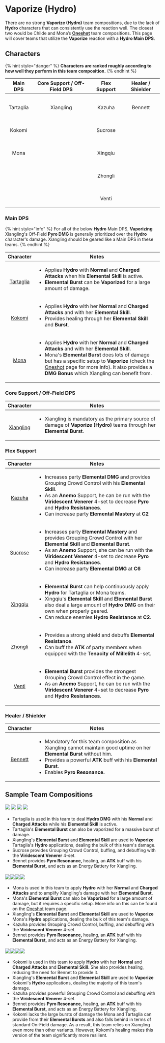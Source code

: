 # Vaporize (Hydro)

There are no strong **Vaporize (Hydro)** team compositions, due to the lack of **Hydro** characters that can consistently use the reaction well. The closest two would be Childe and Mona’s [**Oneshot**](oneshot.md) team compositions. This page will cover teams that utilize the **Vaporize** reaction with a **Hydro Main DPS**.

## Characters

{% hint style="danger" %}
**Characters are ranked roughly according to how well they perform in this team composition.**
{% endhint %}

|                                         Main DPS                                         |                               Core Support / Off-Field DPS                               |                                     Flex Support                                     |                                   Healer / Shielder                                  |
| :--------------------------------------------------------------------------------------: | :--------------------------------------------------------------------------------------: | :----------------------------------------------------------------------------------: | :----------------------------------------------------------------------------------: |
| <p><img src="../.gitbook/assets/UI_AvatarIcon_Tartaglia.png" alt=""></p><p>Tartaglia</p> | <p><img src="../.gitbook/assets/UI_AvatarIcon_Xiangling.png" alt=""></p><p>Xiangling</p> |  <p><img src="../.gitbook/assets/UI_AvatarIcon_Kazuha.png" alt=""></p><p>Kazuha</p>  | <p><img src="../.gitbook/assets/UI_AvatarIcon_Bennett.png" alt=""></p><p>Bennett</p> |
|    <p><img src="../.gitbook/assets/UI_AvatarIcon_Kokomi.png" alt=""></p><p>Kokomi</p>    |                                                                                          | <p><img src="../.gitbook/assets/UI_AvatarIcon_Sucrose.png" alt=""></p><p>Sucrose</p> |                                                                                      |
|      <p><img src="../.gitbook/assets/UI_AvatarIcon_Mona.png" alt=""></p><p>Mona</p>      |                                                                                          | <p><img src="../.gitbook/assets/UI_AvatarIcon_Xingqiu.png" alt=""></p><p>Xingqiu</p> |                                                                                      |
|                                                                                          |                                                                                          | <p><img src="../.gitbook/assets/UI_AvatarIcon_Zhongli.png" alt=""></p><p>Zhongli</p> |                                                                                      |
|                                                                                          |                                                                                          |   <p><img src="../.gitbook/assets/UI_AvatarIcon_Venti.png" alt=""></p><p>Venti</p>   |                                                                                      |

### Main DPS

{% hint style="info" %}
For all of the below **Hydro** Main DPS, **Vaporizing** Xiangling's Off-Field **Pyro DMG** is generally prioritized over the **Hydro** character's damage. Xiangling should be geared like a Main DPS in these teams.
{% endhint %}

|                                                                Character                                                                | Notes                                                                                                                                                                                                                                                                                                                                                                                                                                            |
| :-------------------------------------------------------------------------------------------------------------------------------------: | ------------------------------------------------------------------------------------------------------------------------------------------------------------------------------------------------------------------------------------------------------------------------------------------------------------------------------------------------------------------------------------------------------------------------------------------------ |
| <p><img src="../.gitbook/assets/UI_AvatarIcon_Tartaglia.png" alt=""></p><p><a href="../characters/hydro/tartaglia.md">Tartaglia</a></p> | <ul><li>Applies <strong>Hydro</strong> with <strong>Normal</strong> and <strong>Charged Attacks</strong> when his <strong>Elemental Skill</strong> is active.</li><li><strong>Elemental Burst</strong> can be <strong>Vaporized</strong> for a large amount of damage.</li></ul>                                                                                                                                                                 |
|      <p><img src="../.gitbook/assets/UI_AvatarIcon_Kokomi.png" alt=""></p><p><a href="../characters/hydro/kokomi.md">Kokomi</a></p>     | <ul><li>Applies <strong>Hydro</strong> with her <strong>Normal</strong> and <strong>Charged Attacks</strong> and with her <strong>Elemental Skill</strong>.</li><li>Provides healing through her <strong>Elemental Skill</strong> and <strong>Burst</strong>.</li></ul>                                                                                                                                                                          |
|         <p><img src="../.gitbook/assets/UI_AvatarIcon_Mona.png" alt=""></p><p><a href="../characters/hydro/mona.md">Mona</a></p>        | <ul><li>Applies <strong>Hydro</strong> with her <strong>Normal</strong> and <strong>Charged Attacks</strong> and with her <strong>Elemental Skill</strong>.</li><li>Mona's <strong>Elemental Burst</strong> does lots of damage but has a specific setup to <strong>Vaporize</strong> (check the <a href="oneshot.md">Oneshot</a> page for more info). It also provides a <strong>DMG Bonus</strong> which Xiangling can benefit from.</li></ul> |

### Core Support / Off-Field DPS

|                                                                Character                                                               | Notes                                                                                                                                                             |
| :------------------------------------------------------------------------------------------------------------------------------------: | ----------------------------------------------------------------------------------------------------------------------------------------------------------------- |
| <p><img src="../.gitbook/assets/UI_AvatarIcon_Xiangling.png" alt=""></p><p><a href="../characters/pyro/xiangling.md">Xiangling</a></p> | <ul><li>Xiangling is mandatory as the primary source of damage of <strong>Vaporize (Hydro)</strong> teams through her <strong>Elemental Burst</strong>.</li></ul> |

### Flex Support

|                                                             Character                                                             | Notes                                                                                                                                                                                                                                                                                                                                                                                                                                                                |
| :-------------------------------------------------------------------------------------------------------------------------------: | -------------------------------------------------------------------------------------------------------------------------------------------------------------------------------------------------------------------------------------------------------------------------------------------------------------------------------------------------------------------------------------------------------------------------------------------------------------------- |
|   <p><img src="../.gitbook/assets/UI_AvatarIcon_Kazuha.png" alt=""></p><p><a href="../characters/anemo/kazuha.md">Kazuha</a></p>  | <ul><li>Increases party <strong>Elemental DMG</strong> and provides Grouping Crowd Control with his <strong>Elemental Skill</strong>.</li><li>As an <strong>Anemo</strong> Support, he can be run with the <strong>Viridescent Venerer</strong> 4-set to decrease <strong>Pyro</strong> and <strong>Hydro Resistances</strong>.</li><li>Can increase party <strong>Elemental Mastery</strong> at <strong>C2</strong></li></ul>                                       |
| <p><img src="../.gitbook/assets/UI_AvatarIcon_Sucrose.png" alt=""></p><p><a href="../characters/anemo/sucrose.md">Sucrose</a></p> | <ul><li>Increases party <strong>Elemental Mastery</strong> and provides Grouping Crowd Control with her <strong>Elemental Skill</strong> and <strong>Elemental Burst</strong>.</li><li>As an <strong>Anemo</strong> Support, she can be run with the <strong>Viridescent Venerer</strong> 4-set to decrease <strong>Pyro</strong> and <strong>Hydro Resistances</strong>.</li><li>Can increase party <strong>Elemental DMG</strong> at <strong>C6</strong></li></ul> |
| <p><img src="../.gitbook/assets/UI_AvatarIcon_Xingqiu.png" alt=""></p><p><a href="../characters/hydro/xingqiu.md">Xingqiu</a></p> | <ul><li><strong>Elemental Burst</strong> can help continuously apply <strong>Hydro</strong> for Tartaglia or Mona teams.</li><li>Xingqiu's <strong>Elemental Skill</strong> and <strong>Elemental Burst</strong> also deal a large amount of <strong>Hydro DMG</strong> on their own when properly geared.</li><li>Can reduce enemies <strong>Hydro Resistance</strong> at <strong>C2</strong>.</li></ul>                                                            |
|  <p><img src="../.gitbook/assets/UI_AvatarIcon_Zhongli.png" alt=""></p><p><a href="../characters/geo/zhongli.md">Zhongli</a></p>  | <ul><li>Provides a strong shield and debuffs <strong>Elemental Resistance</strong>.</li><li>Can buff the <strong>ATK</strong> of party members when equipped with the <strong>Tenacity of Millelith</strong> 4-set.</li></ul>                                                                                                                                                                                                                                        |
|    <p><img src="../.gitbook/assets/UI_AvatarIcon_Venti.png" alt=""></p><p><a href="../characters/anemo/venti.md">Venti</a></p>    | <ul><li><strong>Elemental Burst</strong> provides the strongest Grouping Crowd Control effect in the game.</li><li>As an <strong>Anemo</strong> Support, he can be run with the <strong>Viridescent Venerer</strong> 4-set to decrease <strong>Pyro</strong> and <strong>Hydro Resistances</strong>.</li></ul>                                                                                                                                                       |

### Healer / Shielder

|                                                             Character                                                            | Notes                                                                                                                                                                                                                                                                                                 |
| :------------------------------------------------------------------------------------------------------------------------------: | ----------------------------------------------------------------------------------------------------------------------------------------------------------------------------------------------------------------------------------------------------------------------------------------------------- |
| <p><img src="../.gitbook/assets/UI_AvatarIcon_Bennett.png" alt=""></p><p><a href="../characters/pyro/bennett.md">Bennett</a></p> | <ul><li>Mandatory for this team composition as Xiangling cannot maintain good uptime on her <strong>Elemental Burst</strong> without him.</li><li>Provides a powerful <strong>ATK</strong> buff with his <strong>Elemental Burst</strong>.</li><li>Enables <strong>Pyro Resonance.</strong></li></ul> |

## Sample Team Compositions

#### ![](../.gitbook/assets/UI\_AvatarIcon\_Tartaglia.png) ![](../.gitbook/assets/UI\_AvatarIcon\_Xiangling.png) ![](../.gitbook/assets/UI\_AvatarIcon\_Sucrose.png) ![](../.gitbook/assets/UI\_AvatarIcon\_Bennett.png)

* Tartaglia is used in this team to deal **Hydro DMG** with his **Normal** and **Charged Attacks** while his **Elemental Skill** is active.
* Tartaglia's **Elemental Burst** can also be vaporized for a massive burst of damage.
* Xiangling's **Elemental Burst** and **Elemental Skill** are used to **Vaporize** Tartaglia's **Hydro** applications, dealing the bulk of this team's damage.
* Sucrose provides Grouping Crowd Control, buffing, and debuffing with the **Viridescent Venerer** 4-set.
* Bennet provides **Pyro Resonance,** healing, an **ATK** buff with his **Elemental Burst,** and acts as an Energy Battery for Xiangling.

#### ![](../.gitbook/assets/UI\_AvatarIcon\_Mona.png)![](../.gitbook/assets/UI\_AvatarIcon\_Xiangling.png)![](../.gitbook/assets/UI\_AvatarIcon\_Kazuha.png)![](../.gitbook/assets/UI\_AvatarIcon\_Bennett.png)

* Mona is used in this team to apply **Hydro** with her **Normal** and **Charged Attacks** and to amplify Xiangling's damage with her **Elemental Burst**.
* Mona's **Elemental Burst** can also be **Vaporized** for a large amount of damage, but it requires a specific setup. More info on this can be found on the [Oneshot](oneshot.md) team page.
* Xiangling's **Elemental Burst** and **Elemental Skill** are used to **Vaporize** Mona's **Hydro** applications, dealing the bulk of this team's damage.
* Kazuha provides Grouping Crowd Control, buffing, and debuffing with the **Viridescent Venerer** 4-set.
* Bennet provides **Pyro Resonance,** healing, an **ATK** buff with his **Elemental Burst,** and acts as an Energy Battery for Xiangling.

#### ![](../.gitbook/assets/UI\_AvatarIcon\_Kokomi.png)![](../.gitbook/assets/UI\_AvatarIcon\_Xiangling.png)![](../.gitbook/assets/UI\_AvatarIcon\_Venti.png)![](../.gitbook/assets/UI\_AvatarIcon\_Bennett.png)

* Kokomi is used in this team to apply **Hydro** with her **Normal** and **Charged Attacks** and **Elemental Skill**. She also provides healing, reducing the need for Bennet to provide it.
* Xiangling's **Elemental Burst** and **Elemental Skill** are used to **Vaporize** Kokomi's **Hydro** applications, dealing the majority of this team's damage.
* Kazuha provides powerful Grouping Crowd Control and debuffing with the **Viridescent Venerer** 4-set.
* Bennet provides **Pyro Resonance,** healing, an **ATK** buff with his **Elemental Burst,** and acts as an Energy Battery for Xiangling.
* Kokomi lacks the large bursts of damage the Mona and Tartaglia can provide from their **Elemental Bursts** and also falls behind in terms of standard On-Field damage. As a result, this team relies on Xiangling even more than other variants. However, Kokomi's healing makes this version of the team significantly more resilient.
